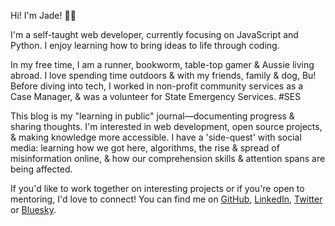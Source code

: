 Hi! I'm Jade! 👋🏻

I'm a self-taught web developer, currently focusing on JavaScript and Python. I enjoy learning how to bring ideas to life through coding.

In my free time, I am a runner, bookworm, table-top gamer & Aussie living abroad. I love spending time outdoors & with my friends, family & dog, Bu!
Before diving into tech, I worked in non-profit community services as a Case Manager, & was a volunteer for State Emergency Services. #SES

This blog is my "learning in public" journal—documenting progress & sharing thoughts. I'm interested in web development, open source projects, & making knowledge more accessible.
I have a 'side-quest' with social media: learning how we got here, algorithms, the rise & spread of misinformation online, & how our comprehension skills & attention spans are being affected.

If you'd like to work together on interesting projects or if you're open to mentoring, I'd love to connect!
You can find me on [GitHub](https://github.com/jade0x), [LinkedIn](https://www.linkedin.com/in/jade-garafola/), [Twitter](https://x.com/_jade0x_) or [Bluesky](https://jade0x.bsky.social).
